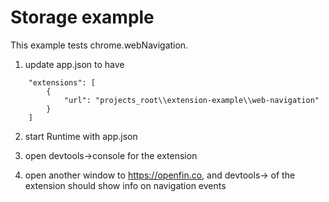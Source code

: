 # Storage example

This example tests chrome.webNavigation.

1. update app.json to have

~~~
	"extensions": [
		{
			"url": "projects_root\\extension-example\\web-navigation"
		}
	]
~~~

2. start Runtime with app.json

3. open devtools->console for the extension

4. open another window to https://openfin.co, and devtools-> of the extension should show info on navigation events

